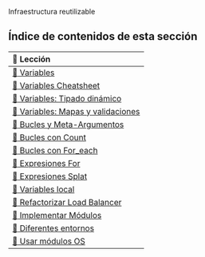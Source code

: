  Infraestructura reutilizable 

## Índice de contenidos de esta sección

| :link: Lección |
| :------------ |
| [:link: Variables](./30-variables) |
| [:link: Variables Cheatsheet](./31-variables-cheatsheet) |
| [:link: Variables: Tipado dinámico](./32-tipado-dinamico) |
| [:link: Variables: Mapas y validaciones](./33-mapas-validaciones) |
| [:link: Bucles y Meta-Argumentos](./34-bucles-meta-argumentos) |
| [:link: Bucles con Count](./35-bucles-count) |
| [:link: Bucles con For_each](./36-bucles-foreach) |
| [:link: Expresiones For](./38-expresiones-for) |
| [:link: Expresiones Splat](./39-expresiones-splat) |
| [:link: Variables local](./40-variables-local) |
| [:link: Refactorizar Load Balancer](./41-refactorizar-load-balancer) |
| [:link: Implementar Módulos](./44-implementar-modulos) |
| [:link: Diferentes entornos](./47-diferentes-entornos) |
| [:link: Usar módulos OS](./48-usar-modulos-os) |

